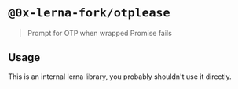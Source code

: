 # `@0x-lerna-fork/otplease`

> Prompt for OTP when wrapped Promise fails

## Usage

This is an internal lerna library, you probably shouldn't use it directly.